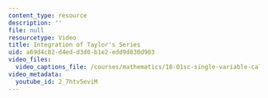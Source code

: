 ```yaml
---
content_type: resource
description: ''
file: null
resourcetype: Video
title: Integration of Taylor's Series
uid: a69d4c82-d4ed-d3d0-b1e2-edd9d830d903
video_files:
  video_captions_file: /courses/mathematics/18-01sc-single-variable-calculus-fall-2010/unit-5-exploring-the-infinite/part-b-taylor-series/session-100-operations-on-power-series/integration-of-taylors-series/2_7htv5eviM.vtt
video_metadata:
  youtube_id: 2_7htv5eviM
---
```

